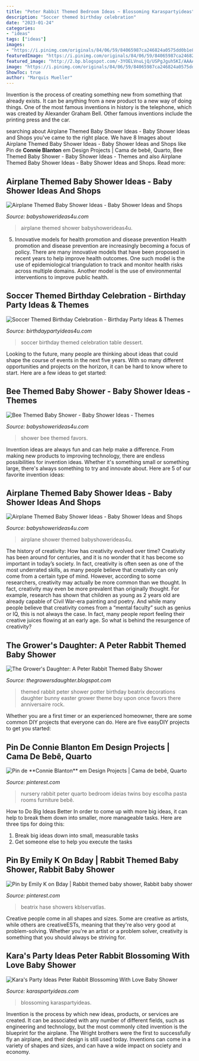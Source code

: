 ```yaml
---
title: "Peter Rabbit Themed Bedroom Ideas ~ Blossoming Karaspartyideas"
description: "Soccer themed birthday celebration"
date: "2023-01-24"
categories:
- "ideas"
tags: ["ideas"]
images:
- "https://i.pinimg.com/originals/84/06/59/84065987ca246824a0575dd0b1e8317b.jpg"
featuredImage: "https://i.pinimg.com/originals/84/06/59/84065987ca246824a0575dd0b1e8317b.jpg"
featured_image: "http://2.bp.blogspot.com/-3YOELVnuLjQ/USPgJguh5KI/AAAAAAAAD4I/wq1CFxXzKAQ/s1600/DSC_8550-001.JPG"
image: "https://i.pinimg.com/originals/84/06/59/84065987ca246824a0575dd0b1e8317b.jpg"
ShowToc: true
author: "Marquis Mueller"
---
```



Invention is the process of creating something new from something that already exists. It can be anything from a new product to a new way of doing things. One of the most famous inventions in history is the telephone, which was created by Alexander Graham Bell. Other famous inventions include the printing press and the car.

	

		
searching about Airplane Themed Baby Shower Ideas - Baby Shower Ideas and Shops you've came to the right place. We have 8 Images about Airplane Themed Baby Shower Ideas - Baby Shower Ideas and Shops like Pin de **Connie Blanton** em Design Projects | Cama de bebê, Quarto, Bee Themed Baby Shower - Baby Shower Ideas - Themes and also Airplane Themed Baby Shower Ideas - Baby Shower Ideas and Shops. Read more:
		
    
## Airplane Themed Baby Shower Ideas - Baby Shower Ideas And Shops

<img loading=lazy src="https://babyshowerideas4u.com/wp-content/uploads/2014/01/airplane-241.jpg" onerror="this.onerror=null;this.src='https://tse2.mm.bing.net/th?id=OIP.kA3GIDQGzt8yw1QgozGCTQHaE8&amp;pid=15.1';" alt="Airplane Themed Baby Shower Ideas - Baby Shower Ideas and Shops">

_Source: babyshowerideas4u.com_

>airplane themed shower babyshowerideas4u. 

	

5) Innovative models for health promotion and disease prevention
Health promotion and disease prevention are increasingly becoming a focus of policy. There are many innovative models that have been proposed in recent years to help improve health outcomes. One such model is the use of epidemiological triangulation to track and monitor health risks across multiple domains. Another model is the use of environmental interventions to improve public health.

    
## Soccer Themed Birthday Celebration - Birthday Party Ideas &amp; Themes

<img loading=lazy src="http://i2.wp.com/birthdaypartyideas4u.com/wp-content/uploads/2018/03/Soccer-Themed-Birthday-Celebration-Dessert-Table.jpg" onerror="this.onerror=null;this.src='https://tse3.mm.bing.net/th?id=OIP.bc4PTEYHZgkOZx7hIg59RQHaE8&amp;pid=15.1';" alt="Soccer Themed Birthday Celebration - Birthday Party Ideas &amp; Themes">

_Source: birthdaypartyideas4u.com_

>soccer birthday themed celebration table dessert. 

	

Looking to the future, many people are thinking about ideas that could shape the course of events in the next five years. With so many different opportunities and projects on the horizon, it can be hard to know where to start. Here are a few ideas to get started: 

    
## Bee Themed Baby Shower - Baby Shower Ideas - Themes

<img loading=lazy src="http://www.babyshowerideas4u.com/wp-content/uploads/2014/08/bee-themed-baby-shower-favors-682x1024.jpg" onerror="this.onerror=null;this.src='https://tse3.mm.bing.net/th?id=OIP.NKmQ2z22oHUs5a6vawj9igHaLH&amp;pid=15.1';" alt="Bee Themed Baby Shower - Baby Shower Ideas - Themes">

_Source: babyshowerideas4u.com_

>shower bee themed favors. 

	

Invention ideas are always fun and can help make a difference. From making new products to improving technology, there are endless possibilities for invention ideas. Whether it's something small or something large, there's always something to try and innovate about. Here are 5 of our favorite invention ideas:

    
## Airplane Themed Baby Shower Ideas - Baby Shower Ideas And Shops

<img loading=lazy src="https://babyshowerideas4u.com/wp-content/uploads/2014/01/airplane-251.jpg" onerror="this.onerror=null;this.src='https://tse1.mm.bing.net/th?id=OIP.IV1rN_hUome4ETRpaloNmAHaLH&amp;pid=15.1';" alt="Airplane Themed Baby Shower Ideas - Baby Shower Ideas and Shops">

_Source: babyshowerideas4u.com_

>airplane shower themed babyshowerideas4u. 

	

The history of creativity: How has creativity evolved over time?
Creativity has been around for centuries, and it is no wonder that it has become so important in today’s society. In fact, creativity is often seen as one of the most underrated skills, as many people believe that creativity can only come from a certain type of mind. However, according to some researchers, creativity may actually be more common than we thought. In fact, creativity may even be more prevalent than originally thought. For example, research has shown that children as young as 2 years old are already capable of Civil War-era painting and poetry. And while many people believe that creativity comes from a “mental faculty” such as genius or IQ, this is not always the case. In fact, many people report feeling their creative juices flowing at an early age. So what is behind the resurgence of creativity?

    
## The Grower&#039;s Daughter: A Peter Rabbit Themed Baby Shower

<img loading=lazy src="http://2.bp.blogspot.com/-3YOELVnuLjQ/USPgJguh5KI/AAAAAAAAD4I/wq1CFxXzKAQ/s1600/DSC_8550-001.JPG" onerror="this.onerror=null;this.src='https://tse4.mm.bing.net/th?id=OIP.-8NBFk5Vvue59xBsMIYNkgHaLD&amp;pid=15.1';" alt="The Grower&#039;s Daughter: A Peter Rabbit Themed Baby Shower">

_Source: thegrowersdaughter.blogspot.com_

>themed rabbit peter shower potter birthday beatrix decorations daughter bunny easter grower theme boy upon once favors there anniversaire rock. 

	

Whether you are a first timer or an experienced homeowner, there are some common DIY projects that everyone can do. Here are five easyDIY projects to get you started:

    
## Pin De **Connie Blanton** Em Design Projects | Cama De Bebê, Quarto

<img loading=lazy src="https://i.pinimg.com/originals/97/14/0f/97140f2f07b9d572e95f56656ea83277.jpg" onerror="this.onerror=null;this.src='https://tse2.mm.bing.net/th?id=OIP.D73qgLmzg0Ri-cOB-nvLKQHaF7&amp;pid=15.1';" alt="Pin de **Connie Blanton** em Design Projects | Cama de bebê, Quarto">

_Source: pinterest.com_

>nursery rabbit peter quarto bedroom ideias twins boy escolha pasta rooms furniture bebê. 

	

How to Do Big Ideas Better
In order to come up with more big ideas, it can help to break them down into smaller, more manageable tasks. Here are three tips for doing this:
1. Break big ideas down into small, measurable tasks
2. Get someone else to help you execute the tasks

    
## Pin By Emily K On Bday | Rabbit Themed Baby Shower, Rabbit Baby Shower

<img loading=lazy src="https://i.pinimg.com/originals/84/06/59/84065987ca246824a0575dd0b1e8317b.jpg" onerror="this.onerror=null;this.src='https://tse1.mm.bing.net/th?id=OIP.bkieyOi0BT_oaAI54-4TkgHaJ4&amp;pid=15.1';" alt="Pin by Emily K on Bday | Rabbit themed baby shower, Rabbit baby shower">

_Source: pinterest.com_

>beatrix hase showers kblservatlas. 

	

Creative people come in all shapes and sizes. Some are creative as artists, while others are creativeESTs, meaning that they're also very good at problem-solving. Whether you're an artist or a problem solver, creativity is something that you should always be striving for.

    
## Kara&#039;s Party Ideas Peter Rabbit Blossoming With Love Baby Shower

<img loading=lazy src="https://karaspartyideas.com/wp-content/uploads/2015/01/peter6-682x1024.jpg" onerror="this.onerror=null;this.src='https://tse2.mm.bing.net/th?id=OIP.qkFjwZsKN8NET0tJtu370wHaLH&amp;pid=15.1';" alt="Kara&#039;s Party Ideas Peter Rabbit Blossoming With Love Baby Shower">

_Source: karaspartyideas.com_

>blossoming karaspartyideas. 

	

Invention is the process by which new ideas, products, or services are created. It can be associated with any number of different fields, such as engineering and technology, but the most commonly cited invention is the blueprint for the airplane. The Wright brothers were the first to successfully fly an airplane, and their design is still used today. Inventions can come in a variety of shapes and sizes, and can have a wide impact on society and economy.

